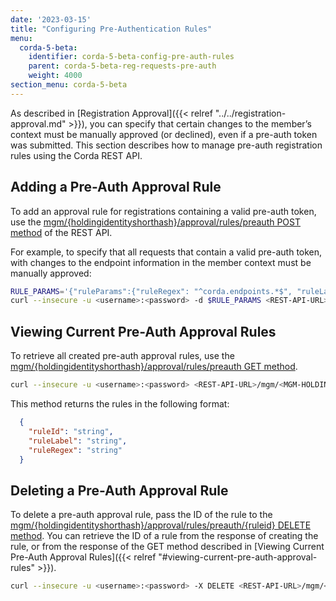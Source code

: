 ```yaml
---
date: '2023-03-15'
title: "Configuring Pre-Authentication Rules"
menu:
  corda-5-beta:
    identifier: corda-5-beta-config-pre-auth-rules
    parent: corda-5-beta-reg-requests-pre-auth
    weight: 4000
section_menu: corda-5-beta
---
```


As described in [Registration Approval]({{< relref "../../registration-approval.md" >}}), you can specify that certain changes to the member’s context must be manually approved (or declined), even if a pre-auth token was submitted. This section describes how to manage pre-auth registration rules using the Corda REST API.

## Adding a Pre-Auth Approval Rule

To add an approval rule for registrations containing a valid pre-auth token, use the [mgm/{holdingidentityshorthash}/approval/rules/preauth POST method](../../rest-api/C5_OpenAPI.html#tag/MGM-API/operation/post_mgm__holdingidentityshorthash__approval_rules_preauth) of the REST API.

For example, to specify that all requests that contain a valid pre-auth token, with changes to the endpoint information in the member context must be manually approved:

```bash
RULE_PARAMS='{"ruleParams":{"ruleRegex": "^corda.endpoints.*$", "ruleLabel": "Any change to P2P endpoints requires manual review."}}'
curl --insecure -u <username>:<password> -d $RULE_PARAMS <REST-API-URL>/mgm/<MGM-HOLDING-ID>/approval/rules/preauth
```

## Viewing Current Pre-Auth Approval Rules

To retrieve all created pre-auth approval rules, use the [mgm/{holdingidentityshorthash}/approval/rules/preauth GET method](../../rest-api/C5_OpenAPI.html#tag/MGM-API/operation/get_mgm__holdingidentityshorthash__approval_rules_preauth).

```bash
curl --insecure -u <username>:<password> <REST-API-URL>/mgm/<MGM-HOLDING-ID>/approval/rules/preauth
```

This method returns the rules in the following format:
```JSON
  {
    "ruleId": "string",
    "ruleLabel": "string",
    "ruleRegex": "string"
  }
```

## Deleting a Pre-Auth Approval Rule

To delete a pre-auth approval rule, pass the ID of the rule to the [mgm/{holdingidentityshorthash}/approval/rules/preauth/{ruleid} DELETE method](../../rest-api/C5_OpenAPI.html#tag/MGM-API/operation/delete_mgm__holdingidentityshorthash__approval_rules_preauth__ruleid_). You can retrieve the ID of a rule from the response of creating the rule, or from the response of the GET method described in [Viewing Current Pre-Auth Approval Rules]({{< relref "#viewing-current-pre-auth-approval-rules" >}}).

```bash
curl --insecure -u <username>:<password> -X DELETE <REST-API-URL>/mgm/<MGM-HOLDING-ID>/approval/rules/<RULE-ID>
```
